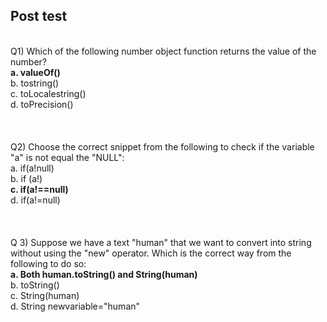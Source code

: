 ## Post test
<br>
Q1) Which of the following number object function returns the value of the number?<br>
<b>a. valueOf()<br></b>
b. tostring()<br>
c. toLocalestring()<br>
d. toPrecision()<br><br>
<br>
<br>
Q2) Choose the correct snippet from the following to check if the variable "a" is not equal the "NULL":<br>
a. if(a!null)<br>
b. if (a!)<br>
<b>c. if(a!==null)<br></b>
d. if(a!=null)<br><br>
<br>
<br>
Q 3)  Suppose we have a text "human" that we want to convert into string without using the "new" operator. Which is the correct way from the following to do so:<br>
<b>a. Both human.toString() and String(human)<br></b>
b. toString()<br>
c. String(human)<br>
d. String newvariable="human"<br>
<br>


